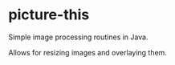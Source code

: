 # picture-this
Simple image processing routines in Java.

Allows for resizing images and overlaying them.



